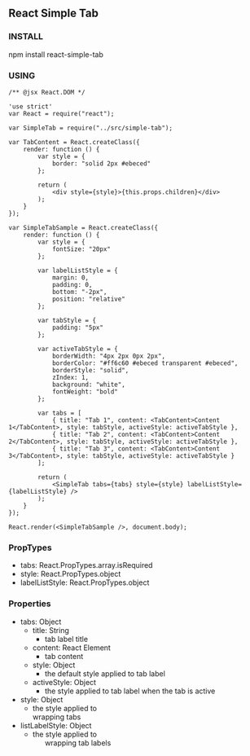 ## React Simple Tab

### INSTALL

npm install react-simple-tab

### USING
```
/** @jsx React.DOM */

'use strict'
var React = require("react");

var SimpleTab = require("../src/simple-tab");

var TabContent = React.createClass({
    render: function () {
        var style = {
            border: "solid 2px #ebeced"
        };
        
        return (
            <div style={style}>{this.props.children}</div>
        );
    }
});

var SimpleTabSample = React.createClass({
    render: function () {
        var style = {
            fontSize: "20px"
        };

        var labelListStyle = {
            margin: 0,
            padding: 0,
            bottom: "-2px",
            position: "relative"
        };
        
        var tabStyle = {
            padding: "5px"
        };
        
        var activeTabStyle = {
            borderWidth: "4px 2px 0px 2px",
            borderColor: "#ff6c60 #ebeced transparent #ebeced",
            borderStyle: "solid",
            zIndex: 1,
            background: "white",
            fontWeight: "bold"
        };
        
        var tabs = [
            { title: "Tab 1", content: <TabContent>Content 1</TabContent>, style: tabStyle, activeStyle: activeTabStyle },
            { title: "Tab 2", content: <TabContent>Content 2</TabContent>, style: tabStyle, activeStyle: activeTabStyle },
            { title: "Tab 3", content: <TabContent>Content 3</TabContent>, style: tabStyle, activeStyle: activeTabStyle }
        ];

        return (
            <SimpleTab tabs={tabs} style={style} labelListStyle={labelListStyle} />
        );
    }
});

React.render(<SimpleTabSample />, document.body);
```

### PropTypes
- tabs: React.PropTypes.array.isRequired
- style: React.PropTypes.object
- labelListStyle: React.PropTypes.object

### Properties
- tabs: Object
  - title: String
    - tab label title
  - content: React Element
    - tab content
  - style: Object
    - the default style applied to tab label
  - activeStyle: Object
    - the style applied to tab label when the tab is active
- style: Object
  - the style applied to <div /> wrapping tabs
- listLabelStyle: Object
  - the style applied to <ul /> wrapping tab labels
